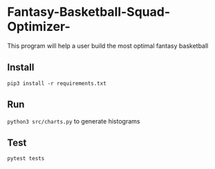 # Fantasy-Basketball-Squad-Optimizer-
This program will help a user build the most optimal fantasy basketball

## Install
`pip3 install -r requirements.txt`

## Run
`python3 src/charts.py` to generate histograms

## Test
`pytest tests`